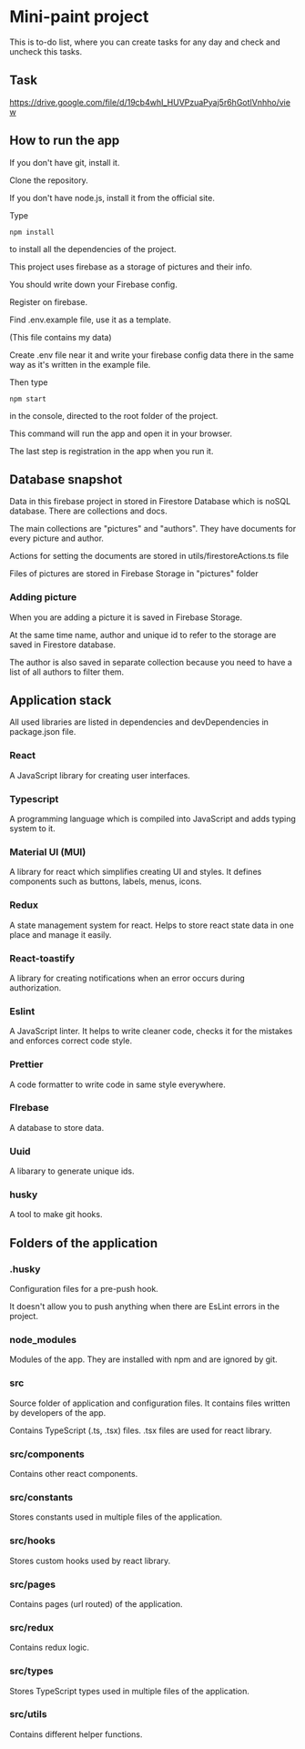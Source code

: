 # Mini-paint project

This is to-do list, where you can create tasks for any day and 
check and uncheck this tasks.

## Task

https://drive.google.com/file/d/19cb4whI_HUVPzuaPyaj5r6hGotIVnhho/view

## How to run the app

If you don't have git, install it.

Clone the repository.

If you don't have node.js, install it from the official site.

Type

```
npm install
```

to install all the dependencies of the project.

This project uses firebase as a storage of pictures and their info.

You should write down your Firebase config.

Register on firebase.

Find .env.example file, use it as a template.

(This file contains my data)

Create .env file near it and write your firebase config data there in the same way as it's written in the example file.

Then type 

```
npm start
```

in the console, directed to the root folder of the project.

This command will run the app and open it in your browser.

The last step is registration in the app when you run it.

## Database snapshot

Data in this firebase project in stored in Firestore Database which is noSQL database.
There are collections and docs.

The main collections are "pictures" and "authors". They have documents for every picture and author.

Actions for setting the documents are stored in utils/firestoreActions.ts file

Files of pictures are stored in Firebase Storage in "pictures" folder

### Adding picture

When you are adding a picture it is saved in Firebase Storage.

At the same time name, author and unique id to refer to the storage are saved in Firestore database.

The author is also saved in separate collection because you need to have a list of all authors to filter them.

## Application stack

All used libraries are listed in dependencies and devDependencies in package.json file.

### React

A JavaScript library for creating user interfaces.

### Typescript

A programming language which is compiled into JavaScript and adds typing system to it.

### Material UI (MUI)

A library for react which simplifies creating UI and styles. It defines components such as buttons, labels, menus, icons.

### Redux

A state management system for react. Helps to store react state data in one place and manage it easily.

### React-toastify

A library for creating notifications when an error occurs during authorization.

### Eslint

A JavaScript linter. It helps to write cleaner code, checks it for the mistakes and enforces correct code style.

### Prettier

A code formatter to write code in same style everywhere.

### FIrebase

A database to store data.

### Uuid

A libarary to generate unique ids.

### husky

A tool to make git hooks.

## Folders of the application

### .husky

Configuration files for a pre-push hook.

It doesn't allow you to push anything when there are EsLint errors in the project.

### node_modules

Modules of the app. They are installed with npm and are ignored by git.

### src

Source folder of application and configuration files. It contains files written by developers of the app.

Contains TypeScript (.ts, .tsx) files. .tsx files are used for react library.

### src/components

Contains other react components.

### src/constants

Stores constants used in multiple files of the application.

### src/hooks

Stores custom hooks used by react library.

### src/pages 

Contains pages (url routed) of the application.

### src/redux

Contains redux logic.

### src/types

Stores TypeScript types used in multiple files of the application.

### src/utils

Contains different helper functions.
